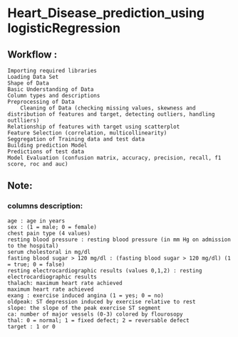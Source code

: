 # Heart_Disease_prediction_using logisticRegression
## Workflow :
    Importing required libraries
    Loading Data Set
    Shape of Data
    Basic Understanding of Data
    Column types and descriptions
    Preprocessing of Data
        Cleaning of Data (checking missing values, skewness and distribution of features and target, detecting outliers, handling outlliers)
    Relationship of features with target using scatterplot
    Feature Selection (correlation, multicollinearity)
    Seggregation of Training data and test data
    Building prediction Model
    Predictions of test data
    Model Evaluation (confusion matrix, accuracy, precision, recall, f1 score, roc and auc)
## Note:
### columns description:
    age : age in years
    sex : (1 = male; 0 = female)
    chest pain type (4 values)
    resting blood pressure : resting blood pressure (in mm Hg on admission to the hospital)
    serum cholestoral in mg/dl
    fasting blood sugar > 120 mg/dl : (fasting blood sugar > 120 mg/dl) (1 = true; 0 = false)
    resting electrocardiographic results (values 0,1,2) : resting electrocardiographic results
    thalach: maximum heart rate achieved
    maximum heart rate achieved
    exang : exercise induced angina (1 = yes; 0 = no)
    oldpeak: ST depression induced by exercise relative to rest
    slope: the slope of the peak exercise ST segment
    ca: number of major vessels (0-3) colored by flourosopy
    thal: 0 = normal; 1 = fixed defect; 2 = reversable defect
    target : 1 or 0
